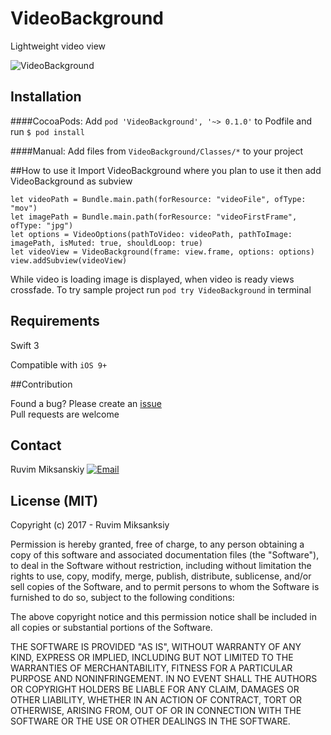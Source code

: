 # VideoBackground
Lightweight video view

![VideoBackground](http://codingroup.com/assets/external/video-background.gif)

## Installation 
####CocoaPods:
Add `pod 'VideoBackground', '~> 0.1.0'` to Podfile and run `$ pod install`


####Manual:
Add files from `VideoBackground/Classes/*` to your project

##How to use it 
Import VideoBackground where you plan to use it then add VideoBackground as subview
 
```
let videoPath = Bundle.main.path(forResource: "videoFile", ofType: "mov")
let imagePath = Bundle.main.path(forResource: "videoFirstFrame", ofType: "jpg")
let options = VideoOptions(pathToVideo: videoPath, pathToImage: imagePath, isMuted: true, shouldLoop: true)
let videoView = VideoBackground(frame: view.frame, options: options)
view.addSubview(videoView)
```

While video is loading image is displayed, when video is ready views crossfade. To try sample project run `pod try VideoBackground` in terminal



## Requirements

Swift 3

Compatible with `iOS 9+`

##Contribution

Found a bug? Please create an [issue](https://github.com/mruvim/VideoBackground/issues) </br>
Pull requests are welcome


## Contact

Ruvim Miksanskiy 
<a href="mailto:ruva@codingroup.com">![Email](http://codingroup.com/assets/external/email-icon.png)</a>

## License (MIT)

Copyright (c) 2017 -  Ruvim Miksanksiy

Permission is hereby granted, free of charge, to any person obtaining a copy
of this software and associated documentation files (the "Software"), to deal
in the Software without restriction, including without limitation the rights
to use, copy, modify, merge, publish, distribute, sublicense, and/or sell
copies of the Software, and to permit persons to whom the Software is
furnished to do so, subject to the following conditions:

The above copyright notice and this permission notice shall be included in
all copies or substantial portions of the Software.

THE SOFTWARE IS PROVIDED "AS IS", WITHOUT WARRANTY OF ANY KIND, EXPRESS OR
IMPLIED, INCLUDING BUT NOT LIMITED TO THE WARRANTIES OF MERCHANTABILITY,
FITNESS FOR A PARTICULAR PURPOSE AND NONINFRINGEMENT. IN NO EVENT SHALL THE
AUTHORS OR COPYRIGHT HOLDERS BE LIABLE FOR ANY CLAIM, DAMAGES OR OTHER
LIABILITY, WHETHER IN AN ACTION OF CONTRACT, TORT OR OTHERWISE, ARISING FROM,
OUT OF OR IN CONNECTION WITH THE SOFTWARE OR THE USE OR OTHER DEALINGS IN
THE SOFTWARE.
